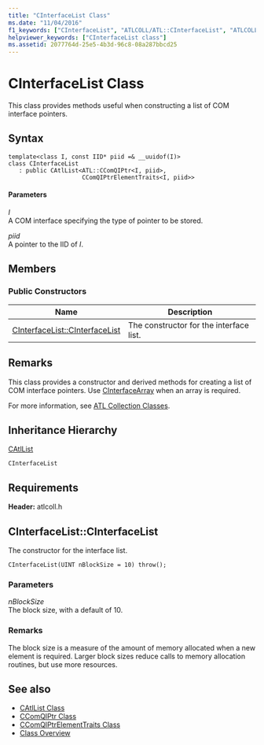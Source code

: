 ```yaml
---
title: "CInterfaceList Class"
ms.date: "11/04/2016"
f1_keywords: ["CInterfaceList", "ATLCOLL/ATL::CInterfaceList", "ATLCOLL/ATL::CInterfaceList::CInterfaceList"]
helpviewer_keywords: ["CInterfaceList class"]
ms.assetid: 2077764d-25e5-4b3d-96c8-08a287bbcd25
---
```

# CInterfaceList Class

This class provides methods useful when constructing a list of COM interface pointers.

## Syntax

```
template<class I, const IID* piid =& __uuidof(I)>
class CInterfaceList
   : public CAtlList<ATL::CComQIPtr<I, piid>,
                     CComQIPtrElementTraits<I, piid>>
```

#### Parameters

*I*<br/>
A COM interface specifying the type of pointer to be stored.

*piid*<br/>
A pointer to the IID of *I*.

## Members

### Public Constructors

|Name|Description|
|----------|-----------------|
|[CInterfaceList::CInterfaceList](#cinterfacelist)|The constructor for the interface list.|

## Remarks

This class provides a constructor and derived methods for creating a list of COM interface pointers. Use [CInterfaceArray](../../atl/reference/cinterfacearray-class.md) when an array is required.

For more information, see [ATL Collection Classes](../../atl/atl-collection-classes.md).

## Inheritance Hierarchy

[CAtlList](../../atl/reference/catllist-class.md)

`CInterfaceList`

## Requirements

**Header:** atlcoll.h

##  <a name="cinterfacelist"></a>  CInterfaceList::CInterfaceList

The constructor for the interface list.

```
CInterfaceList(UINT nBlockSize = 10) throw();
```

### Parameters

*nBlockSize*<br/>
The block size, with a default of 10.

### Remarks

The block size is a measure of the amount of memory allocated when a new element is required. Larger block sizes reduce calls to memory allocation routines, but use more resources.

## See also

- [CAtlList Class](../../atl/reference/catllist-class.md)
- [CComQIPtr Class](../../atl/reference/ccomqiptr-class.md)
- [CComQIPtrElementTraits Class](../../atl/reference/ccomqiptrelementtraits-class.md)
- [Class Overview](../../atl/atl-class-overview.md)

